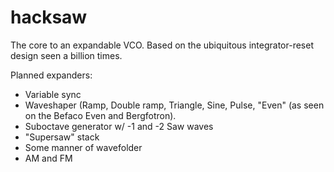 # hacksaw

The core to an expandable VCO. Based on the ubiquitous integrator-reset design seen a billion times.

Planned expanders:

* Variable sync
* Waveshaper (Ramp, Double ramp, Triangle, Sine, Pulse, "Even" (as seen on the Befaco Even and Bergfotron).
* Suboctave generator w/ -1 and -2 Saw waves
* "Supersaw" stack
* Some manner of wavefolder
* AM and FM

